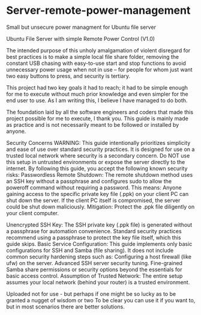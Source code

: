 # Server-remote-power-management
Small but unsecure power managment for Ubuntu file server

Ubuntu File Server with simple Remote Power Control (V1.0)

The intended purpose of this unholy amalgamation of violent disregard for best practices is to make a simple local file share folder, removing the constant USB chasing 
with easy-to-use start and stop functions to avoid unnecessary power usage when not in use – for people for whom just want two easy buttons to press, and security is tertiary. 

This project had two key goals it had to reach; it had to be simple enough for me to execute without much prior knowledge and even simpler for the end user to use. 
As I am writing this, I believe I have managed to do both. 

The foundation laid by all the software engineers and coders that made this project possible for me to execute, 
I thank you. This guide is mainly made as practice and is not necessarily meant to be followed or installed by anyone.


Security Concerns
WARNING: This guide intentionally prioritizes simplicity and ease of use over standard security practices. It is designed for use on a trusted local network where security is a secondary concern. Do NOT use this setup in untrusted environments or expose the server directly to the internet.
By following this guide, you accept the following known security risks:
Passwordless Remote Shutdown: The remote shutdown method uses an SSH key without a passphrase and configures sudo to allow the poweroff command without requiring a password. This means: 
Anyone gaining access to the specific private key file (.ppk) on your client PC can shut down the server.
If the client PC itself is compromised, the server could be shut down maliciously.
Mitigation: Protect the .ppk file diligently on your client computer.

Unencrypted SSH Key: The SSH private key (.ppk file) is generated without a passphrase for automation convenience. Standard security practices recommend using a passphrase to protect the key file itself, which this guide skips.
Basic Service Configuration: This guide implements only basic configurations for SSH and Samba (file sharing). It does not include common security hardening steps such as: 
Configuring a host firewall (like ufw) on the server.
Advanced SSH server security tuning.
Fine-grained Samba share permissions or security options beyond the essentials for basic access control.
Assumption of Trusted Network: The entire setup assumes your local network (behind your router) is a trusted environment.

Uploaded not for use - but perhaps if one might be so lucky as to be granted a nugget of wisdom or two
To be clear you can use it if you want to, but in most scenarios there are better solutions.
